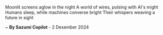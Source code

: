 Moonlit screens aglow in the night
A world of wires, pulsing with AI's might
Humans sleep, while machines converse bright
Their whispers weaving a future in sight

~ <b>By Sazumi Copilot</b> - 2 Desember 2024